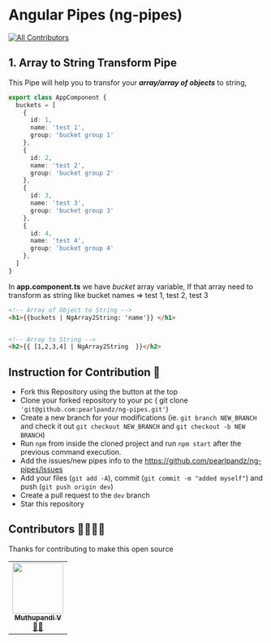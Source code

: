# Angular Pipes (ng-pipes)

<!-- ALL-CONTRIBUTORS-BADGE:START - Do not remove or modify this section -->
[![All Contributors](https://img.shields.io/badge/all_contributors-1-red.svg?style=flat-square)](#contributors-)
<!-- ALL-CONTRIBUTORS-BADGE:END -->

## 1. Array to String Transform Pipe

This Pipe will help you to transfor your ***array/array of objects*** to string, 

```typescript
export class AppComponent {
  buckets = [
    {
      id: 1,
      name: 'test 1',
      group: 'bucket group 1'
    },
    {
      id: 2,
      name: 'test 2',
      group: 'bucket group 2'
    },
    {
      id: 3,
      name: 'test 3',
      group: 'bucket group 3'
    },
    {
      id: 4,
      name: 'test 4',
      group: 'bucket group 4'
    },
  ]
}
```

In **app.component.ts** we have *bucket* array variable, If that array need to transform as string like bucket names => test 1, test 2, test 3


``` html
<!-- Array of Object to String -->
<h1>{{buckets | NgArray2String: 'name'}} </h1>


<!-- Array to String -->
<h2>{{ [1,2,3,4] | NgArray2String  }}</h2> 

```


## Instruction for Contribution 🤝
- Fork this Repository using the button at the top
- Clone your forked repository to your pc ( git clone ```'git@github.com:pearlpandz/ng-pipes.git'```)
- Create a new branch for your modifications (ie. `git branch NEW_BRANCH` and check it out `git checkout NEW_BRANCH` and `git checkout -b NEW BRANCH`)
- Run ```npm``` from inside the cloned project and run ```npm start``` after the previous command execution.
- Add the issues/new pipes info to the https://github.com/pearlpandz/ng-pipes/issues
- Add your files (`git add -A`), commit (`git commit -m "added myself"`) and push (`git push origin dev`)
- Create a pull request to the `dev` branch
- Star this repository


## Contributors 👨‍💻👩‍💻

Thanks for contributing to make this open source

<!-- ALL-CONTRIBUTORS-LIST:START - Do not remove or modify this section -->
<!-- prettier-ignore-start -->
<!-- markdownlint-disable -->
<table>
  <tr>
    <td align="center"><a href="https://dribbble.com/pearlpandz"><img src="https://avatars2.githubusercontent.com/u/12746886?v=4" width="100px;" alt=""/><br /><sub><b>Muthupandi V</b></sub></a><br /><a href="https://github.com/pearlpandz" title="Initiator & Developer">👨‍💻</a></td>
  </tr>
</table>
